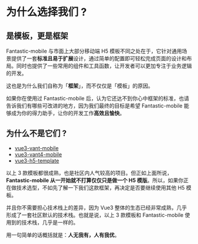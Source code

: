 # 为什么选择我们 ?

## 是模板，更是框架

Fantastic-mobile 与市面上大部分移动端 H5 模板不同之处在于，它针对通用场景提供了一套**标准且易于扩展**设计，通过简单的配置即可轻松完成页面的设计和布局。同时也提供了一些常用的组件和工具函数，让开发者可以更加专注于业务逻辑的开发。

这也是为什么我们自称为「**框架**」，而不仅仅是「模板」的原因。

如果你在使用过 Fantastic-mobile 后，认为它还达不到你心中框架的标准，也请告诉我们有哪些可改进的地方，因为我们最终的目标是希望 Fantastic-mobile 能够成为你的得力助手，让你的开发工作**高效且愉快**。

## 为什么不是它们 ?

- [vue3-vant-mobile](https://github.com/easy-temps/vue3-vant-mobile)
- [vue3-vant4-mobile](https://github.com/xiangshu233/vue3-vant4-mobile)
- [vue3-h5-template](https://github.com/yulimchen/vue3-h5-template)

以上 3 款模板都很成熟，也是社区内人气较高的项目。但正如上面所说，**Fantastic-mobile 从一开始就不打算仅仅只是做一个 H5 模版**。所以，如果你正在做技术选型，不如先了解一下我们这款框架，再决定是否要继续使用其他 H5 模板。

并且你不需要担心技术栈上的差异，因为 Vue3 整体的生态已经非常成熟，几乎形成了一套社区默认的技术栈。也就是说，以上 3 款模板和 Fantastic-mobile 使用到的技术栈，几乎是一样的。

用一句简单的话概括就是：**人无我有，人有我优**。